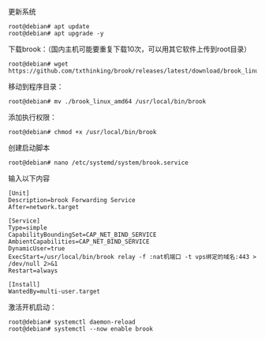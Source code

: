 更新系统
```
root@debian# apt update
root@debian# apt upgrade -y
```
下载brook：（国内主机可能要重复下载10次，可以用其它软件上传到root目录）
```
root@debian# wget https://github.com/txthinking/brook/releases/latest/download/brook_linux_amd64
```
移动到程序目录：
```
root@debian# mv ./brook_linux_amd64 /usr/local/bin/brook
```
添加执行权限：
```
root@debian# chmod +x /usr/local/bin/brook
```
创建启动脚本
```
root@debian# nano /etc/systemd/system/brook.service
```
输入以下内容
```
[Unit]
Description=brook Forwarding Service
After=network.target

[Service]
Type=simple
CapabilityBoundingSet=CAP_NET_BIND_SERVICE
AmbientCapabilities=CAP_NET_BIND_SERVICE
DynamicUser=true
ExecStart=/usr/local/bin/brook relay -f :nat机端口 -t vps绑定的域名:443 > /dev/null 2>&1
Restart=always

[Install]
WantedBy=multi-user.target

```
激活开机启动：
```
root@debian# systemctl daemon-reload
root@debian# systemctl --now enable brook
```
